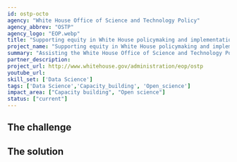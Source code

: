 ```yaml
---
id: ostp-octo
agency: "White House Office of Science and Technology Policy"
agency_abbrev: "OSTP"
agency_logo: "EOP.webp"
title: "Supporting equity in White House policymaking and implementation"
project_name: "Supporting equity in White House policymaking and implementation"
summary: "Assisting the White House Office of Science and Technology Policy's Office of the Chief Technology Officer in increasing equity in and access to government services by applying statistical and analytics methods and tools to automate data processes and inform policy and policy processes."
partner_description: 
project_url: http://www.whitehouse.gov/administration/eop/ostp
youtube_url: 
skill_set: ['Data Science']
tags: ['Data Science','Capacity_building', 'Open_science']
impact_area: ["Capacity building", "Open science"]
status: ["current"]
---
```


## The challenge



## The solution 
